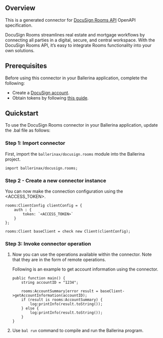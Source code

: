 ## Overview
This is a generated connector for [DocuSign Rooms API](https://developers.docusign.com/docs/rooms-api/) OpenAPI specification. 

DocuSign Rooms streamlines real estate and mortgage workflows by connecting all parties in a digital, secure, and central workspace. With the DocuSign Rooms API, it’s easy to integrate Rooms functionality into your own solutions. 

## Prerequisites

Before using this connector in your Ballerina application, complete the following:

* Create a [DocuSign account](https://www.docusign.com/).
* Obtain tokens by following [this guide](https://developers.docusign.com/docs/rooms-api/rooms101/auth/).

## Quickstart

To use the DocuSign Rooms connector in your Ballerina application, update the .bal file as follows:

### Step 1: Import connector
First, import the `ballerinax/docusign.rooms` module into the Ballerina project.
```ballerina
import ballerinax/docusign.rooms;
```

### Step 2 - Create a new connector instance
You can now make the connection configuration using the <ACCESS_TOKEN>.
```ballerina
rooms:ClientConfig clientConfig = {
    auth : {
        token: `<ACCESS_TOKEN>`
    }
};

rooms:Client baseClient = check new Client(clientConfig);
```

### Step 3: Invoke connector operation
1. Now you can use the operations available within the connector. Note that they are in the form of remote operations.

    Following is an example to get account information using the connector. 

    ```ballerina
    public function main() {
        string accountID = "1234";

        rooms:AccountSummary|error result = baseClient->getAccountInformation(accountID);
        if (result is rooms:AccountSummary) {
            log:printInfo(result.toString());
        } else {
            log:printInfo(result.toString());
        }
    }
    ``` 

2. Use `bal run` command to compile and run the Ballerina program.
